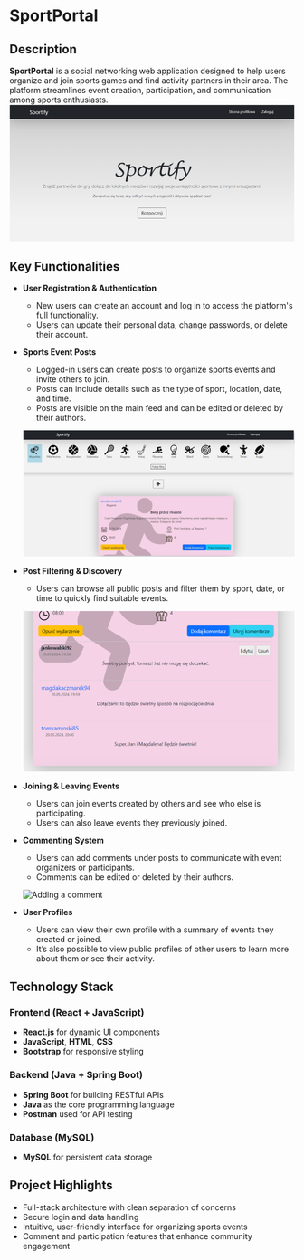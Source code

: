 # SportPortal

## Description  
**SportPortal** is a social networking web application designed to help users organize and join sports games and find activity partners in their area. The platform streamlines event creation, participation, and communication among sports enthusiasts.
![Main page](screen0.png)
## Key Functionalities  
- **User Registration & Authentication**  
  - New users can create an account and log in to access the platform's full functionality.  
  - Users can update their personal data, change passwords, or delete their account.

- **Sports Event Posts**  
  - Logged-in users can create posts to organize sports events and invite others to join.  
  - Posts can include details such as the type of sport, location, date, and time.  
  - Posts are visible on the main feed and can be edited or deleted by their authors.  

  ![Creating new post](screen1.png)

- **Post Filtering & Discovery**  
  - Users can browse all public posts and filter them by sport, date, or time to quickly find suitable events.  

  ![Filtering posts](screen2.png)

- **Joining & Leaving Events**  
  - Users can join events created by others and see who else is participating.  
  - Users can also leave events they previously joined.  

- **Commenting System**  
  - Users can add comments under posts to communicate with event organizers or participants.  
  - Comments can be edited or deleted by their authors.  

  ![Adding a comment](screen3.png)

- **User Profiles**  
  - Users can view their own profile with a summary of events they created or joined.  
  - It’s also possible to view public profiles of other users to learn more about them or see their activity.

## Technology Stack

### Frontend (React + JavaScript)
- **React.js** for dynamic UI components  
- **JavaScript**, **HTML**, **CSS**  
- **Bootstrap** for responsive styling  

### Backend (Java + Spring Boot)
- **Spring Boot** for building RESTful APIs  
- **Java** as the core programming language  
- **Postman** used for API testing  

### Database (MySQL)
- **MySQL** for persistent data storage  

## Project Highlights
- Full-stack architecture with clean separation of concerns  
- Secure login and data handling  
- Intuitive, user-friendly interface for organizing sports events  
- Comment and participation features that enhance community engagement
